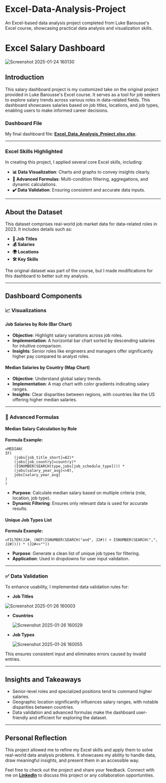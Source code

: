 # Excel-Data-Analysis-Project
An Excel-based data analysis project completed from Luke Barousse's Excel course, showcasing practical data analysis and visualization skills.
# Excel Salary Dashboard

![Screenshot 2025-01-24 160130](https://github.com/user-attachments/assets/ae77c787-8d04-42bb-8842-9b7b4a2e216b)

## Introduction

This salary dashboard project is my customized take on the original project provided in Luke Barousse's Excel course. It serves as a tool for job seekers to explore salary trends across various roles in data-related fields. This dashboard showcases salaries based on job titles, locations, and job types, enabling users to make informed career decisions.

### Dashboard File

My final dashboard file: [**Excel_Data_Analysis_Project.xlsx.xlsx**](Excel_Data_Analysis_Project.xlsx.xlsx).

---

### Excel Skills Highlighted

In creating this project, I applied several core Excel skills, including:

- **📊 Data Visualization**: Charts and graphs to convey insights clearly.
- **🧮 Advanced Formulas**: Multi-condition filtering, aggregations, and dynamic calculations.
- **✔️ Data Validation**: Ensuring consistent and accurate data inputs.

---

## About the Dataset

This dataset comprises real-world job market data for data-related roles in 2023. It includes details such as:

- **💼 Job Titles**
- **💰 Salaries**
- **🌍 Locations**
- **🛠️ Key Skills**

The original dataset was part of the course, but I made modifications for this dashboard to better suit my analysis.

---

## Dashboard Components

### 📈 Visualizations

#### Job Salaries by Role (Bar Chart)

- **Objective**: Highlight salary variations across job roles.
- **Implementation**: A horizontal bar chart sorted by descending salaries for intuitive comparison.
- **Insights**: Senior roles like engineers and managers offer significantly higher pay compared to analyst roles.

#### Median Salaries by Country (Map Chart)

- **Objective**: Understand global salary trends.
- **Implementation**: A map chart with color gradients indicating salary ranges.
- **Insights**: Clear disparities between regions, with countries like the US offering higher median salaries.

---

### 🧮 Advanced Formulas

#### Median Salary Calculation by Role

**Formula Example:**

```
=MEDIAN(
IF(
    (jobs[job_title_short]=A2)*
    (jobs[job_country]=country)*
    (ISNUMBER(SEARCH(type,jobs[job_schedule_type]))) *
    (jobs[salary_year_avg]<>0),
    jobs[salary_year_avg]
)
)
```

- **Purpose**: Calculate median salary based on multiple criteria (role, location, job type).
- **Dynamic Filtering**: Ensures only relevant data is used for accurate results.

#### Unique Job Types List

**Formula Example:**

```
=FILTER(J2#, (NOT(ISNUMBER(SEARCH("and", J2#)) + ISNUMBER(SEARCH(",", J2#)))) * (J2#<>""))
```

- **Purpose**: Generate a clean list of unique job types for filtering.
- **Application**: Used in dropdowns for user input validation.

---

### ✅ Data Validation

To enhance usability, I implemented data validation rules for:

- **Job Titles**
  
![Screenshot 2025-01-26 160003](https://github.com/user-attachments/assets/f59883db-a69d-480c-aa26-08d101d44d1a)

- **Countries**

  ![Screenshot 2025-01-26 160029](https://github.com/user-attachments/assets/eac86a0b-c76e-44d5-9050-18aa7926a53d)

- **Job Types**

  ![Screenshot 2025-01-26 160055](https://github.com/user-attachments/assets/ee84a71f-9691-41d9-8382-d786d2cc3962)


This ensures consistent input and eliminates errors caused by invalid entries.

---

## Insights and Takeaways

- Senior-level roles and specialized positions tend to command higher salaries.
- Geographic location significantly influences salary ranges, with notable disparities between countries.
- Data validation and advanced formulas make the dashboard user-friendly and efficient for exploring the dataset.

---

## Personal Reflection

This project allowed me to refine my Excel skills and apply them to solve real-world data analysis problems. It showcases my ability to handle data, draw meaningful insights, and present them in an accessible way.

Feel free to check out the project and share your feedback. Connect with me on [**LinkedIn**](https://www.linkedin.com/in/maruffuzzman-tanvir) to discuss this project or any collaboration opportunities.

